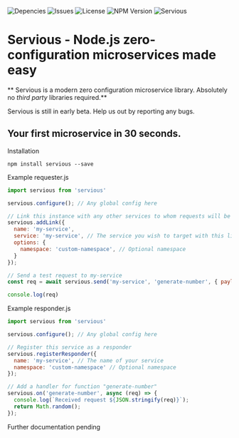 ![Depencies](https://img.shields.io/david/goran-n/servious) ![Issues](https://img.shields.io/github/issues-raw/goran-n/servious) ![License](https://img.shields.io/npm/l/servious) ![NPM Version](https://img.shields.io/npm/v/servious)
![Servious](https://i.ibb.co/vZSVPb6/Selection-005.png)

Servious - Node.js zero-configuration microservices made easy
===

** Servious is a modern zero configuration microservice library. Absolutely no _third party_ libraries required.**

Servious is still in early beta. Help us out by reporting any bugs.


Your first microservice in 30 seconds.
----

Installation
```
npm install servious --save
```

Example requester.js
```js
import servious from 'servious'

servious.configure(); // Any global config here

// Link this instance with any other services to whom requests will be made
servious.addLink({
  name: 'my-service',
  service: 'my-service', // The service you wish to target with this link
  options: {
    namespace: 'custom-namespace', // Optional namespace
  }
});

// Send a test request to my-service
const req = await servious.send('my-service', 'generate-number', { payload: { 1: Math.round(Math.random(), 2) } });

console.log(req)
```

Example responder.js
```js
import servious from 'servious'

servious.configure(); // Any global config here

// Register this service as a responder
servious.registerResponder({
  name: 'my-service', // The name of your service
  namespace: 'custom-namespace' // Optional namespace
});

// Add a handler for function "generate-number"
servious.on('generate-number', async (req) => {
  console.log(`Received request ${JSON.stringify(req)}`);
  return Math.random();
});
```

Further documentation pending
